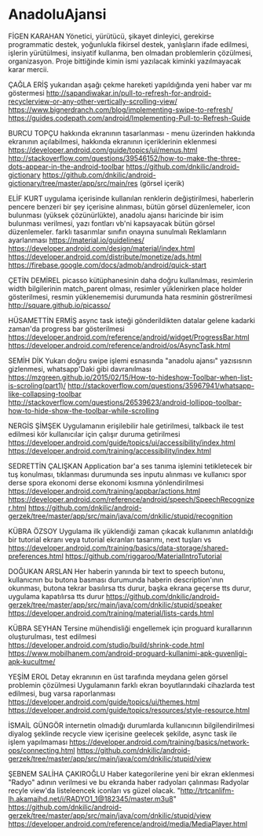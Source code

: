 # AnadoluAjansi

FİGEN	KARAHAN	
Yönetici, yürütücü, şikayet dinleyici, gerekirse programmatic destek, yoğunlukla fikirsel destek, yanlışların ifade edilmesi, işlerin yürütülmesi, insiyatif kullanma, ben olmadan problemlerin çözülmesi, organizasyon. Proje bittiğinde kimin ismi yazılacak kiminki yazılmayacak karar mercii.

ÇAĞLA ERİŞ
yukarıdan aşağı çekme hareketi yapıldığında yeni haber var mı göstermesi
http://sapandiwakar.in/pull-to-refresh-for-android-recyclerview-or-any-other-vertically-scrolling-view/
https://www.bignerdranch.com/blog/implementing-swipe-to-refresh/
https://guides.codepath.com/android/Implementing-Pull-to-Refresh-Guide

BURCU	TOPÇU
hakkında ekranının tasarlanması - menu üzerinden hakkında ekranının açılabilmesi, hakkında ekranının içeriklerinin eklenmesi
https://developer.android.com/guide/topics/ui/menus.html
http://stackoverflow.com/questions/39546152/how-to-make-the-three-dots-appear-in-the-android-toolbar
https://github.com/dnkilic/android-gictionary
https://github.com/dnkilic/android-gictionary/tree/master/app/src/main/res (görsel içerik)

ELİF	KURT
uygulama içerisinde kullanılan renklerin değiştirilmesi, haberlerin pencere benzeri bir şey içerisine alınması, bütün görsel düzenlemeler, icon bulunması (yüksek çözünürlükte), anadolu ajansı haricinde bir isim bulunması verilmesi, yazı fontları vb'ni kapsayacak bütün görsel düzenlemeler. farklı tasarımlar sınıfın onayına sunulmalı
Reklamların ayarlanması
https://material.io/guidelines/
https://developer.android.com/design/material/index.html
https://developer.android.com/distribute/monetize/ads.html
https://firebase.google.com/docs/admob/android/quick-start

ÇETİN	DEMİREL
picasso kütüphanesinin daha doğru kullanılması, resimlerin width bilgilerinin match_parent olması, resimler yüklenirken place holder gösterilmesi, resmin yüklenememisi durumunda hata resminin göstrerilmesi
http://square.github.io/picasso/

HÜSAMETTİN	ERMİŞ
async task isteği gönderildikten datalar gelene kadarki zaman'da progress bar gösterilmesi
https://developer.android.com/reference/android/widget/ProgressBar.html
https://developer.android.com/reference/android/os/AsyncTask.html

SEMİH	DİK
Yukarı doğru swipe işlemi esnasında "anadolu ajansı" yazısısnın gizlenmesi, whatsapp'Daki gibi davranılması
https://mzgreen.github.io/2015/02/15/How-to-hideshow-Toolbar-when-list-is-scroling(part1)/
http://stackoverflow.com/questions/35967941/whatsapp-like-collapsing-toolbar
http://stackoverflow.com/questions/26539623/android-lollipop-toolbar-how-to-hide-show-the-toolbar-while-scrolling

NERGİS	ŞİMŞEK
Uygulamanın erişilebilir hale getirilmesi, talkback ile test edilmesi kör kullanıcılar için çalışır duruma getirilmesi
https://developer.android.com/guide/topics/ui/accessibility/index.html
https://developer.android.com/training/accessibility/index.html

SEDRETTİN	ÇALIŞKAN
Application bar'a ses tanıma işlemini tetikletecek bir tuş konulması, tıklanması durumunda ses inputu alınması ve kullanıcı spor derse spora ekonomi derse ekonomi kısmına yönlendirilmesi
https://developer.android.com/training/appbar/actions.html
https://developer.android.com/reference/android/speech/SpeechRecognizer.html
https://github.com/dnkilic/android-gerzek/tree/master/app/src/main/java/com/dnkilic/stupid/recognition

KÜBRA	ÖZSOY
Uygulama ilk yüklendiği zaman çıkacak kullanımın anlatıldığı bir tutorial ekranı veya tutorial ekranları tasarımı, next tuşları vs
https://developer.android.com/training/basics/data-storage/shared-preferences.html
https://github.com/riggaroo/MaterialIntroTutorial

DOĞUKAN	ARSLAN
Her haberin yanında bir text to speech butonu, kullanıcnın bu butona basması durumunda haberin description'ının okunması, butona tekrar basılırsa tts durur, başka ekrana geçerse tts durur, uygulama kapatılırsa tts durur
https://github.com/dnkilic/android-gerzek/tree/master/app/src/main/java/com/dnkilic/stupid/speaker
https://developer.android.com/training/material/lists-cards.html

KÜBRA SEYHAN
Tersine mühendisliği engellemek için proguard kurallarının oluşturulması, test edilmesi
https://developer.android.com/studio/build/shrink-code.html
https://www.mobilhanem.com/android-proguard-kullanimi-apk-guvenligi-apk-kucultme/

YEŞİM	EROL
Detay ekranının en üst tarafında meydana gelen görsel problemin çözülmesi
Uygulamanın farklı ekran boyutlarındaki cihazlarda test edilmesi, bug varsa raporlanması
https://developer.android.com/guide/topics/ui/themes.html
https://developer.android.com/guide/topics/resources/style-resource.html

İSMAİL	GÜNGÖR
internetin olmadığı durumlarda kullanıcının bilgilendirilmesi diyalog şeklinde recycle view içerisine geelecek şekilde, async task ile işlem yapılmaması
https://developer.android.com/training/basics/network-ops/connecting.html
https://github.com/dnkilic/android-gerzek/tree/master/app/src/main/java/com/dnkilic/stupid/view

ŞEBNEM SALİHA	ÇAKIROĞLU
Haber kategorilerine yeni bir ekran eklenmesi "Radyo" adının verilmesi ve bu ekranda haber radyoları çalınması
Radyolar recyle view'da listeleencek iconları vs güzel olacak.
"http://trtcanlifm-lh.akamaihd.net/i/RADYO1_1@182345/master.m3u8"
https://github.com/dnkilic/android-gerzek/tree/master/app/src/main/java/com/dnkilic/stupid/view
https://developer.android.com/reference/android/media/MediaPlayer.html

